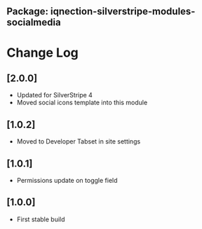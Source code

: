 ## Package: iqnection-silverstripe-modules-socialmedia
# Change Log


## [2.0.0]
- Updated for SilverStripe 4
- Moved social icons template into this module


## [1.0.2]
- Moved to Developer Tabset in site settings


## [1.0.1]
- Permissions update on toggle field


## [1.0.0]
- First stable build